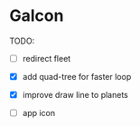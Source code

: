 # Galcon

TODO:
- [ ] redirect fleet
- [x] add quad-tree for faster loop
- [x] improve draw line to planets
- [ ] app icon

